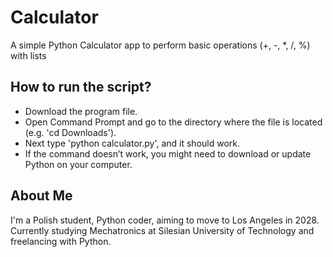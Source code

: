 # Calculator

A simple Python Calculator app to perform basic operations (+, -, *, /, %) with lists

## How to run the script?
- Download the program file.
- Open Command Prompt and go to the directory where the file is located (e.g. 'cd Downloads').
- Next type 'python calculator.py', and it should work.
- If the command doesn’t work, you might need to download or update Python on your computer.

## About Me
I'm a Polish student, Python coder, aiming to move to Los Angeles in 2028. Currently studying Mechatronics at Silesian University of Technology and freelancing with Python.
